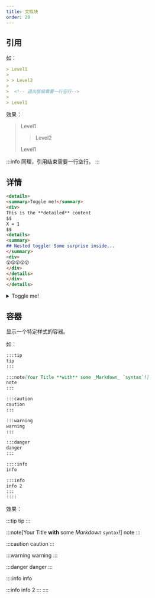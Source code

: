 ```yaml
---
title: 文档块
order: 20
---
```


## 引用

如：

```md quote
> Level1
>
> > Level2
>
>  <!-- 退出层级需要一行空行-->
>
> Level1
```

效果：

> Level1
>
> > Level2
>
>  <!-- 退出层级需要一行空行-->
>
> Level1

:::info
同理，引用结束需要一行空行。
:::

## 详情

```md
<details>
<summary>Toggle me!</summary>
<div>
This is the **detailed** content
$$
X = 1
$$   
<details>
<summary>
## Nested toggle! Some surprise inside...
</summary>
<div>
😲😲😲😲😲
</div>
</details>
</div>
</details>
```

<details>
<summary>Toggle me!</summary>
<div>
This is the **detailed** content
$$
X = 1
$$   
<details>
<summary>
## Nested toggle! Some surprise inside...
</summary>
<div>
😲😲😲😲😲
</div>
</details>
</div>
</details>

## 容器

显示一个特定样式的容器。

如：

```md pullquote
:::tip
tip
:::

:::note[Your Title **with** some _Markdown_ `syntax`!]
note
:::

:::caution
caution
:::

:::warning
warning
:::

:::danger
danger
:::

::::info
info

:::info
info 2
:::
::::
```

效果：

:::tip
tip
:::

:::note[Your Title **with** some _Markdown_ `syntax`!]
note
:::

:::caution
caution
:::

:::warning
warning
:::

:::danger
danger
:::

::::info
info

:::info
info 2
:::
::::
